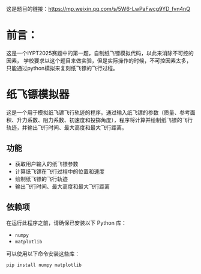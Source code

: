这是题目的链接：https://mp.weixin.qq.com/s/5W6-LwPaFwcg9YD_fvn4nQ

# 前言：

这是一个IYPT2025赛题中的第一题，自制纸飞镖模拟代码，以此来消除不可控的因素，
学校要求以这个题目来做实验，但是实际操作的时候，不可控因素太多，只能通过python模拟来复刻纸飞镖的飞行过程。

# 纸飞镖模拟器

这是一个用于模拟纸飞镖飞行轨迹的程序。通过输入纸飞镖的参数（质量、参考面积、升力系数、阻力系数、初速度和投掷角度），程序将计算并绘制纸飞镖的飞行轨迹，并输出飞行时间、最大高度和最大飞行距离。

## 功能

- 获取用户输入的纸飞镖参数
- 计算纸飞镖在飞行过程中的位置和速度
- 绘制纸飞镖的飞行轨迹
- 输出飞行时间、最大高度和最大飞行距离

## 依赖项

在运行此程序之前，请确保已安装以下 Python 库：

- `numpy`
- `matplotlib`

可以使用以下命令安装这些库：

```bash
pip install numpy matplotlib
